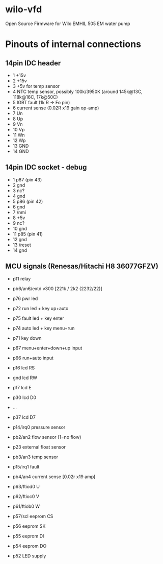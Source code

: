 # wilo-vfd
Open Source Firmware for Wilo EMHIL 505 EM water pump

Pinouts of internal connections
===============================

14pin IDC header
----------------
- 1 +15v
- 2 +15v
- 3 +5v for temp sensor
- 4 NTC temp sensor, possibly 100k/3950K (around 145k@13C, 118k@16C, 17k@50C)
- 5 IGBT fault (1k R -> Fo pin)
- 6 current sense (0.02R x19 gain op-amp)
- 7 Un
- 8 Up
- 9 Vn
- 10 Vp
- 11 Wn
- 12 Wp
- 13 GND
- 14 GND

14pin IDC socket - debug
------------------------
- 1 p87 (pin 43)
- 2 gnd
- 3 nc?
- 4 gnd
- 5 p86 (pin 42)
- 6 gnd
- 7 /nmi
- 8 +5v
- 9 nc?
- 10 gnd
- 11 p85 (pin 41)
- 12 gnd
- 13 /reset
- 14 gnd

MCU signals (Renesas/Hitachi H8 36077GFZV)
------------------------------------------
- p11 relay
- pb6/an6/extd v300 [221k / 2k2 (2232/22)]

- p76 pwr led
- p72 run led + key up+auto
- p75 fault led + key enter
- p74 auto led + key menu+run
- p71 key down

- p67 menu+enter+down+up input
- p66 run+auto input

- p16 lcd RS
- gnd lcd RW
- p17 lcd E
- p30 lcd D0
- ...
- p37 lcd D7

- p14/irq0 pressure sensor
- pb2/an2 flow sensor (1=no flow)
- p23 external float sensor

- pb3/an3 temp sensor
- p15/irq1 fault
- pb4/an4 current sense [0.02r x19 amp]

- p63/ftiod0 U
- p62/ftioc0 V
- p61/ftiob0 W

- p57/scl eeprom CS
- p56 eeprom SK
- p55 eeprom DI
- p54 eeprom DO
- p52 LED supply
